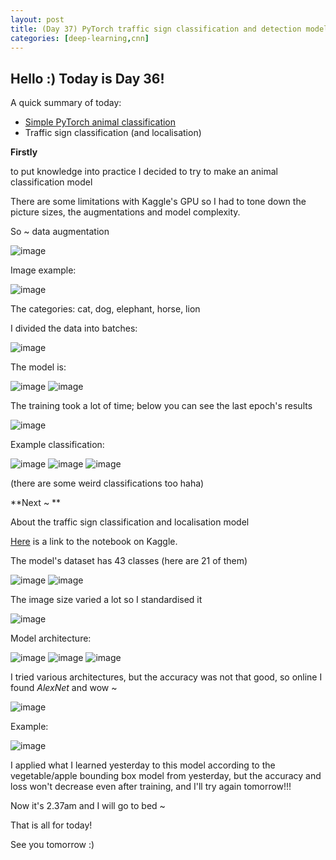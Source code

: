 ```yaml
--- 
layout: post 
title: (Day 37) PyTorch traffic sign classification and detection model
categories: [deep-learning,cnn] 
--- 
```


## Hello :) Today is Day 36! 
A quick summary of today:
* [Simple PyTorch animal classification](https://www.kaggle.com/code/divakaivan12/simple-pytorch-animal-classification)
* Traffic sign classification (and localisation)

**Firstly**

to put knowledge into practice I decided to try to make an animal classification model

There are some limitations with Kaggle's GPU so I had to tone down the picture sizes, the augmentations and model complexity.

So ~ 
data augmentation

![image](https://github.com/user-attachments/assets/786406e4-44d5-4949-9a13-05a0890f1e65)

Image example:

![image](https://github.com/user-attachments/assets/12f72eba-592d-48ec-834c-b2c1b36dc97b)

The categories: cat, dog, elephant, horse, lion

I divided the data into batches:

![image](https://github.com/user-attachments/assets/d174fdc4-f251-42b7-9ee4-739784ee9b61)

The model is:

![image](https://github.com/user-attachments/assets/6ef88088-efd6-4901-aa26-5c4aa91a28ae)
![image](https://github.com/user-attachments/assets/e26bf73d-4401-4a27-b4c8-e36ce0c6c5e9)

The training took a lot of time; below you can see the last epoch's results

![image](https://github.com/user-attachments/assets/6cdd3091-54f7-4cfa-bd8d-1cfd4fe27ec2)

Example classification:

![image](https://github.com/user-attachments/assets/cb2aa10d-d4b3-4b01-a37f-b21e95df8ae7)
![image](https://github.com/user-attachments/assets/886c769c-7079-4115-b8a7-c0dd20b5a675)
![image](https://github.com/user-attachments/assets/b723efe2-a542-42db-8c89-1ed70a3e5c8d)

(there are some weird classifications too haha)

**Next ~ **

About the traffic sign classification and localisation model

[Here](https://www.kaggle.com/code/divakaivan12/traffic-sign-classification-and-bbox-model-pytorch?scriptVersionId=162144835) is a link to the notebook on Kaggle.

The model's dataset has 43 classes (here are 21 of them)

![image](https://github.com/user-attachments/assets/8a1bdbe9-e1e3-4b76-841e-5f14fff2242d)
![image](https://github.com/user-attachments/assets/589c7158-4a2d-46e6-961d-fe72d3eefb43)

The image size varied a lot so I standardised it

![image](https://github.com/user-attachments/assets/b18f6921-8afc-4a96-9add-b4295db3d01b)

Model architecture:

![image](https://github.com/user-attachments/assets/e6b9b5e5-bc67-40a4-8838-e3658278af30)
![image](https://github.com/user-attachments/assets/11869595-922c-4482-865c-fc5597d754df)
![image](https://github.com/user-attachments/assets/93b9e74c-9ae7-49bf-a3ca-f059baac053e)

I tried various architectures, but the accuracy was not that good, so online I found *AlexNet* and wow ~

![image](https://github.com/user-attachments/assets/15b8f9ce-bde5-4868-9c17-6cd3be215081)

Example:

![image](https://github.com/user-attachments/assets/985708d2-be7c-466c-901c-aa69287bdfbf)

I applied what I learned yesterday to this model according to the vegetable/apple bounding box model from yesterday, but the accuracy and loss won't decrease even after training, and I'll try again tomorrow!!!

Now it's 2.37am and I will go to bed ~

That is all for today!

See you tomorrow :)
